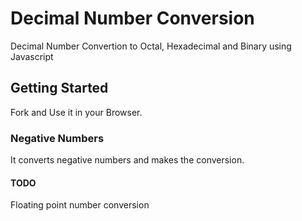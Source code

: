 # Decimal Number Conversion

Decimal Number Convertion to Octal, Hexadecimal and Binary using Javascript

## Getting Started

Fork and Use it in your Browser.

### Negative Numbers

It converts negative numbers and makes the conversion.

#### TODO

Floating point number conversion
